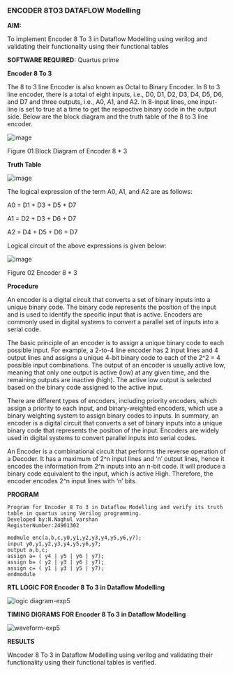 ### ENCODER 8TO3 DATAFLOW Modelling

**AIM:**

To implement  Encoder 8 To 3 in Dataflow Modelling using verilog and validating their functionality using their functional tables

**SOFTWARE REQUIRED:** Quartus prime

**Encoder 8 To 3**

The 8 to 3 line Encoder is also known as Octal to Binary Encoder. In 8 to 3 line encoder, there is a total of eight inputs, i.e., D0, D1, D2, D3, D4, D5, D6, and D7 and three outputs, i.e., A0, A1, and A2. In 8-input lines, one input-line is set to true at a time to get the respective binary code in the output side. Below are the block diagram and the truth table of the 8 to 3 line encoder.

![image](https://github.com/naavaneetha/ENCODER8TO3DATAFLOW/assets/154305477/0bc242c1-eb9e-4c47-afe5-30428470efc3)

Figure 01  Block Diagram of Encoder 8 * 3

**Truth Table**

![image](https://github.com/naavaneetha/ENCODER8TO3DATAFLOW/assets/154305477/35496b14-ae6e-4cd1-9abd-d6736b576575)

The logical expression of the term A0, A1, and A2 are as follows:

A0 = D1 + D3 + D5 + D7

A1 = D2 + D3 + D6 + D7

A2 = D4 + D5 + D6 + D7

Logical circuit of the above expressions is given below:

![image](https://github.com/naavaneetha/ENCODER8TO3DATAFLOW/assets/154305477/95acaee6-c873-4c75-89eb-ef09fb158053)

Figure 02  Encoder 8 * 3

**Procedure**

An encoder is a digital circuit that converts a set of binary inputs into a unique binary code. The binary code represents the position of the input and is used to identify the specific input that is active. Encoders are commonly used in digital systems to convert a parallel set of inputs into a serial code.

The basic principle of an encoder is to assign a unique binary code to each possible input. For example, a 2-to-4 line encoder has 2 input lines and 4 output lines and assigns a unique 4-bit binary code to each of the 2^2 = 4 possible input combinations. The output of an encoder is usually active low, meaning that only one output is active (low) at any given time, and the remaining outputs are inactive (high). The active low output is selected based on the binary code assigned to the active input.

There are different types of encoders, including priority encoders, which assign a priority to each input, and binary-weighted encoders, which use a binary weighting system to assign binary codes to inputs. In summary, an encoder is a digital circuit that converts a set of binary inputs into a unique binary code that represents the position of the input. Encoders are widely used in digital systems to convert parallel inputs into serial codes.

An Encoder is a combinational circuit that performs the reverse operation of a Decoder. It has a maximum of 2^n input lines and ‘n’ output lines, hence it encodes the information from 2^n inputs into an n-bit code. It will produce a binary code equivalent to the input, which is active High. Therefore, the encoder encodes 2^n input lines with ‘n’ bits.

**PROGRAM**
```
Program for Encoder 8 To 3 in Dataflow Modelling and verify its truth table in quartus using Verilog programming. 
Developed by:N.Naghul varshan
RegisterNumber:24901302
```
```
modmule enc(a,b,c,y0,y1,y2,y3,y4,y5,y6,y7);
input y0,y1,y2,y3,y4,y5,y6,y7;
output a,b,c;
assign a= ( y4 | y5 | y6 | y7);
assign b= ( y2 | y3 | y6 | y7);
assign c= ( y1 | y3 | y5 | y7);
endmodule
```

**RTL LOGIC FOR Encoder 8 To 3 in Dataflow Modelling**

![logic diagram-exp5](https://github.com/user-attachments/assets/01e5fd2f-ad28-4454-9931-4c0bf7031ea4)


**TIMING DIGRAMS FOR Encoder 8 To 3 in Dataflow Modelling**

![waveform-exp5](https://github.com/user-attachments/assets/96448e18-b35c-4e02-90fe-4d30ae5b9ff2)


**RESULTS**

Wncoder 8 To 3 in Dataflow Modelling using verilog and validating their functionality using their functional tables is verified.


